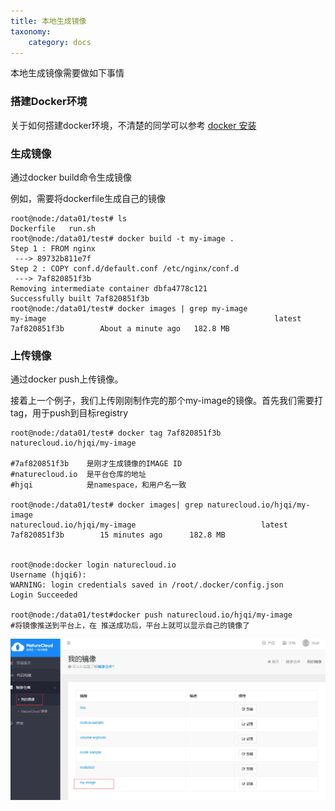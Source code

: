 ```yaml
---
title: 本地生成镜像
taxonomy:
    category: docs
---
```


本地生成镜像需要做如下事情

### 搭建Docker环境
关于如何搭建docker环境，不清楚的同学可以参考
[docker 安装](../../../q&a/docker-q&a)

### 生成镜像
通过docker build命令生成镜像

例如，需要将dockerfile生成自己的镜像
	
	root@node:/data01/test# ls
	Dockerfile   run.sh
	root@node:/data01/test# docker build -t my-image .
	Step 1 : FROM nginx
	 ---> 89732b811e7f
	Step 2 : COPY conf.d/default.conf /etc/nginx/conf.d
	 ---> 7af820851f3b
	Removing intermediate container dbfa4778c121
	Successfully built 7af820851f3b
	root@node:/data01/test# docker images | grep my-image
	my-image                                                   latest               7af820851f3b        About a minute ago   182.8 MB
	
### 上传镜像
通过docker push上传镜像。

接着上一个例子，我们上传刚刚制作完的那个my-image的镜像。首先我们需要打tag，用于push到目标registry
	
	root@node:/data01/test# docker tag 7af820851f3b naturecloud.io/hjqi/my-image
	
	#7af820851f3b    是刚才生成镜像的IMAGE ID
	#naturecloud.io  是平台仓库的地址
    #hjqi			 是namespace，和用户名一致

	root@node:/data01/test# docker images| grep naturecloud.io/hjqi/my-image         
 	naturecloud.io/hjqi/my-image                            latest               7af820851f3b        15 minutes ago      182.8 MB
	

	root@node:docker login naturecloud.io
	Username (hjqi6): 
	WARNING: login credentials saved in /root/.docker/config.json
	Login Succeeded

	root@node:/data01/test#docker push naturecloud.io/hjqi/my-image
	#将镜像推送到平台上，在 推送成功后，平台上就可以显示自己的镜像了

![](my-image.png)